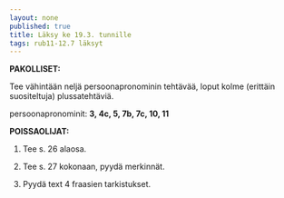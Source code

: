 ```yaml
---
layout: none
published: true
title: Läksy ke 19.3. tunnille
tags: rub11-12.7 läksyt
---
```

**PAKOLLISET:**

Tee vähintään neljä persoonapronominin tehtävää, loput kolme (erittäin suositeltuja) plussatehtäviä.

persoonapronominit: **3, 4c, 5, 7b, 7c, 10, 11**

**POISSAOLIJAT:**

1. Tee s. 26 alaosa.

2. Tee s. 27 kokonaan, pyydä merkinnät.

3. Pyydä text 4 fraasien tarkistukset.

